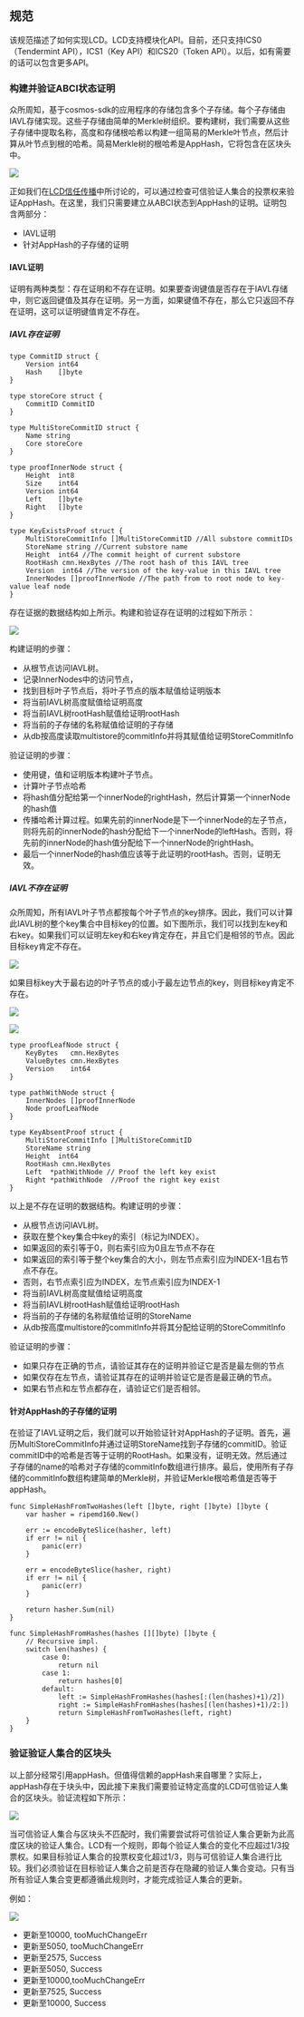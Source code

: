 ## 规范

该规范描述了如何实现LCD。LCD支持模块化API。目前，还只支持ICS0（Tendermint API），ICS1（Key API）和ICS20（Token API）。以后，如有需要的话可以包含更多API。


### 构建并验证ABCI状态证明
众所周知，基于cosmos-sdk的应用程序的存储包含多个子存储。每个子存储由IAVL存储实现。这些子存储由简单的Merkle树组织。要构建树，我们需要从这些子存储中提取名称，高度和存储根哈希以构建一组简易的Merkle叶节点，然后计算从叶节点到根的哈希。简易Merkle树的根哈希是AppHash，它将包含在区块头中。

![](https://cosmos.network/docs/assets/img/simpleMerkleTree.35a69100.png)

正如我们在[LCD信任传播]()中所讨论的，可以通过检查可信验证人集合的投票权来验证AppHash。在这里，我们只需要建立从ABCI状态到AppHash的证明。证明包含两部分：
+ IAVL证明
+ 针对AppHash的子存储的证明


#### IAVL证明
证明有两种类型：存在证明和不存在证明。如果要查询键值是否存在于IAVL存储中，则它返回键值及其存在证明。另一方面，如果键值不存在，那么它只返回不存在证明，这可以证明键值肯定不存在。


##### IAVL存在证明
```
type CommitID struct {
    Version int64
    Hash    []byte
}

type storeCore struct {
    CommitID CommitID
}

type MultiStoreCommitID struct {
    Name string
    Core storeCore
}

type proofInnerNode struct {
    Height  int8
    Size    int64
    Version int64
    Left    []byte
    Right   []byte
}

type KeyExistsProof struct {
    MultiStoreCommitInfo []MultiStoreCommitID //All substore commitIDs
    StoreName string //Current substore name
    Height  int64 //The commit height of current substore
    RootHash cmn.HexBytes //The root hash of this IAVL tree
    Version  int64 //The version of the key-value in this IAVL tree
    InnerNodes []proofInnerNode //The path from to root node to key-value leaf node
}
```

存在证据的数据结构如上所示。构建和验证存在证明的过程如下所示：

![](https://cosmos.network/docs/assets/img/existProof.16d0e856.png)

构建证明的步骤：
+ 从根节点访问IAVL树。
+ 记录InnerNodes中的访问节点，
+ 找到目标叶子节点后，将叶子节点的版本赋值给证明版本
+ 将当前IAVL树高度赋值给证明高度
+ 将当前IAVL树rootHash赋值给证明rootHash
+ 将当前的子存储的名称赋值给证明的子存储
+ 从db按高度读取multistore的commitInfo并将其赋值给证明StoreCommitInfo

验证证明的步骤：
+ 使用键，值和证明版本构建叶子节点。
+ 计算叶子节点哈希
+ 将hash值分配给第一个innerNode的rightHash，然后计算第一个innerNode的hash值
+ 传播哈希计算过程。如果先前的innerNode是下一个innerNode的左子节点，则将先前的innerNode的hash分配给下一个innerNode的leftHash。否则，将先前的innerNode的hash值分配给下一个innerNode的rightHash。
+ 最后一个innerNode的hash值应该等于此证明的rootHash。否则，证明无效。


##### IAVL不存在证明
众所周知，所有IAVL叶子节点都按每个叶子节点的key排序。因此，我们可以计算此IAVL树的整个key集合中目标key的位置。如下图所示，我们可以找到左key和右key。如果我们可以证明左key和右key肯定存在，并且它们是相邻的节点。因此目标key肯定不存在。

![](https://cosmos.network/docs/assets/img/absence1.9fe56931.png)

如果目标key大于最右边的叶子节点的或小于最左边节点的key，则目标key肯定不存在。

![](https://cosmos.network/docs/assets/img/absence2.d0d2b33b.png)

![](https://cosmos.network/docs/assets/img/absence3.c3f6007e.png)

```
type proofLeafNode struct {
    KeyBytes   cmn.HexBytes
    ValueBytes cmn.HexBytes
    Version    int64
}

type pathWithNode struct {
    InnerNodes []proofInnerNode
    Node proofLeafNode
}

type KeyAbsentProof struct {
    MultiStoreCommitInfo []MultiStoreCommitID
    StoreName string
    Height  int64
    RootHash cmn.HexBytes
    Left  *pathWithNode // Proof the left key exist
    Right *pathWithNode  //Proof the right key exist
}
```


以上是不存在证明的数据结构。构建证明的步骤：
+ 从根节点访问IAVL树。
+ 获取在整个key集合中key的索引（标记为INDEX）。
+ 如果返回的索引等于0，则右索引应为0且左节点不存在
+ 如果返回的索引等于整个key集合的大小，则左节点索引应为INDEX-1且右节点不存在。
+ 否则，右节点索引应为INDEX，左节点索引应为INDEX-1
+ 将当前IAVL树高度赋值给证明高度
+ 将当前IAVL树rootHash赋值给证明rootHash
+ 将当前的子存储的名称赋值给证明的StoreName
+ 从db按高度multistore的commitInfo并将其分配给证明的StoreCommitInfo

验证证明的步骤：
+ 如果只存在正确的节点，请验证其存在的证明并验证它是否是最左侧的节点
+ 如果仅存在左节点，请验证其存在的证明并验证它是否是最正确的节点。
+ 如果右节点和左节点都存在，请验证它们是否相邻。


#### 针对AppHash的子存储的证明
在验证了IAVL证明之后，我们就可以开始验证针对AppHash的子证明。首先，遍历MultiStoreCommitInfo并通过证明StoreName找到子存储的commitID。验证commitID中的哈希是否等于证明的RootHash。如果没有，证明无效。然后通过子存储的name的哈希对子存储的commitInfo数组进行排序。最后，使用所有子存储的commitInfo数组构建简单的Merkle树，并验证Merkle根哈希值是否等于appHash。

```
func SimpleHashFromTwoHashes(left []byte, right []byte) []byte {
    var hasher = ripemd160.New()

    err := encodeByteSlice(hasher, left)
    if err != nil {
        panic(err)
    }

    err = encodeByteSlice(hasher, right)
    if err != nil {
        panic(err)
    }

    return hasher.Sum(nil)
}

func SimpleHashFromHashes(hashes [][]byte) []byte {
    // Recursive impl.
    switch len(hashes) {
        case 0:
            return nil
        case 1:
            return hashes[0]
        default:
            left := SimpleHashFromHashes(hashes[:(len(hashes)+1)/2])
            right := SimpleHashFromHashes(hashes[(len(hashes)+1)/2:])
            return SimpleHashFromTwoHashes(left, right)
    }
}
```


### 验证验证人集合的区块头
以上部分经常引用appHash。但值得信赖的appHash来自哪里？实际上，appHash存在于块头中，因此接下来我们需要验证特定高度的LCD可信验证人集合的区块头。验证流程如下所示：

![](https://cosmos.network/docs/assets/img/commitValidation.dd75cbe3.png)

当可信验证人集合与区块头不匹配时，我们需要尝试将可信验证人集合更新为此高度区块的验证人集合。LCD有一个规则，即每个验证人集合的变化不应超过1/3投票权。如果目标验证人集合的投票权变化超过1/3，则与可信验证人集合进行比较。我们必须验证在目标验证人集合之前是否存在隐藏的验证人集合变动。只有当所有验证人集合变更都遵循此规则时，才能完成验证人集合的更新。

例如：

![](https://cosmos.network/docs/assets/img/updateValidatorToHeight.6ff55d6c.png)

+ 更新至10000, tooMuchChangeErr
+ 更新至5050, tooMuchChangeErr
+ 更新至2575, Success
+ 更新至5050, Success
+ 更新至10000,tooMuchChangeErr
+ 更新至7525, Success
+ 更新至10000, Success